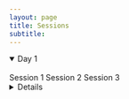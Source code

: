 ```yaml
---
layout: page
title: Sessions 
subtitle: 
---
```


<details open>
<summary>Day 1</summary>
<br>
Session 1
Session 2
Session 3
<details>


<details open>
<summary>Day 2</summary>
<br>
Session 1
Session 2
Session 3
<details>


<details open>
<summary>Day 3</summary>
<br>
Session 1
Session 2
Session 3
<details>


All session participants are expected to adhere to the [Tufts University Code of Conduct](https://students.tufts.edu/student-affairs/student-life-policies/code-conduct)
